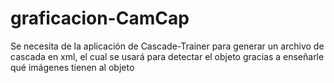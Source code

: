 # graficacion-CamCap

Se necesita de la aplicación de Cascade-Trainer para generar un archivo de cascada en xml, el cual se usará para detectar el objeto gracias a enseñarle qué imágenes tienen al objeto

